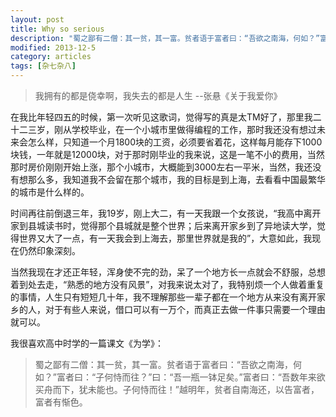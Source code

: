 ```yaml
---
layout: post
title: Why so serious
description: "蜀之鄙有二僧：其一贫，其一富。贫者语于富者曰：“吾欲之南海，何如？”富者曰：“子何恃而往？”曰：“吾一瓶一钵足矣。”富者曰：“吾数年来欲买舟而下，犹未能也。子何恃而往！”越明年，贫者自南海还，以告富者，富者有惭色。"
modified: 2013-12-5
category: articles
tags: [杂七杂八]
---
```



> 我拥有的都是侥幸啊，我失去的都是人生  --张悬《关于我爱你》

在我比年轻四五的时候，第一次听见这歌词，觉得写的真是太TM好了，那里我二十二三岁，刚从学校毕业，在一个小城市里做得编程的工作，那时我还没有想过未来会怎么样，只知道一个月1800块的工资，必须要省着花，这样每月能存下1000块钱，一年就是12000块，对于那时刚毕业的我来说，这是一笔不小的费用，当然那时房价刚刚开始上涨，那个小城市，大概能到3000左右一平米，当然，我还没有想那么多，我知道我不会留在那个城市，我的目标是到上海，去看看中国最繁华的城市是什么样的。


时间再往前倒退三年，我19岁，刚上大二，有一天我跟一个女孩说，“我高中离开家到县城读书时，觉得那个县城就是整个世界；后来离开家乡到了异地读大学，觉得世界又大了一点，有一天我会到上海去，那里世界就是我的”，大意如此，我现在仍然印象深刻。


当然我现在才还正年轻，浑身使不完的劲，呆了一个地方长一点就会不舒服，总想着到处去走，“熟悉的地方没有风景”，对我来说太对了，我特别烦一个人做着重复的事情，人生只有短短几十年，我不理解那些一辈子都在一个地方从来没有离开家乡的人，对于有些人来说，借口可以有一万个，而真正去做一件事只需要一个理由就可以。


我很喜欢高中时学的一篇课文《为学》：

> 蜀之鄙有二僧：其一贫，其一富。贫者语于富者曰：“吾欲之南海，何如？”富者曰：“子何恃而往？”曰：“吾一瓶一钵足矣。”富者曰：“吾数年来欲买舟而下，犹未能也。子何恃而往！”越明年，贫者自南海还，以告富者，富者有惭色。


